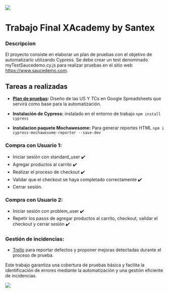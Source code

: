 ![](/cypress/fixtures/vsc.jpg)
# Trabajo Final XAcademy by Santex 

### Descripcion
El proyecto consiste en elaborar un plan de pruebas con el objetivo de automatizarlo utilizando Cypress. 
Se debe crear un test denominado myTestSaucedemo.cy.js para realizar pruebas en el sitio web https://www.saucedemo.com.

## Tareas a realizadas
- **[Plan de pruebas](https://docs.google.com/spreadsheets/d/126cnLRqeOzs-I54DV-EDUttFQZtUGPgxy02jRaQscXQ/edit?usp=sharing):** Diseño de las US Y TCs en Google Spreadsheets que servirá como base para la automatización.

- **Instalación de Cypress:** instalado en el entorno de trabajo `npm install cypress`

- **Instalacion paquete Mochawesome:** Para generar reportes HTML `npm i cypress-mochawesome-reporter --save-dev`

### Compra con Usuario 1:
- Iniciar sesión con standard_user :heavy_check_mark:
- Agregar productos al carrito :heavy_check_mark:
- Realizar el proceso de checkout :heavy_check_mark:
- Validar que el checkout se haya completado correctamente :heavy_check_mark:
- Cerrar sesión.

### Compra con Usuario 2:
- Iniciar sesión con problem_user :heavy_check_mark:
- Repetir los pasos de agregar productos al carrito, checkout, validar el checkout y cerrar sesión :heavy_check_mark:

### Gestión de incidencias: 
- [Trello](https://trello.com/invite/b/675a17522f8ff291115533a4/ATTIdb74c7c43027551ce7eeaf4624d306c99FC9B022/qa-automation-saucedemo) para reportar defectos y proponer mejoras detectadas durante el proceso de prueba.

Este trabajo garantiza una cobertura de pruebas básica y facilita la identificación de errores mediante la automatización y una gestión eficiente de incidencias.



![](/cypress/fixtures/vsc.jpg)
